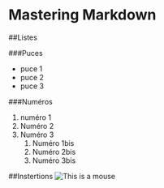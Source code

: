 # Mastering Markdown

##Listes

###Puces
* puce 1
* puce 2
* puce 3

###Numéros
1. numéro 1
2. Numéro 2
3. Numéro 3
	1. Numéro 1bis
	2. Numéro 2bis
	3. Numéro 3bis

##Instertions
![This is a mouse](/mouse.jpeg)



